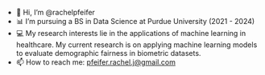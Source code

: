 - 👋 Hi, I’m @rachelpfeifer
- 📊 I’m pursuing a BS in Data Science at Purdue University (2021 - 2024)
- 💻 My research interests lie in the applications of machine learning in healthcare. My current research is on applying machine learning models to evaluate demographic fairness in biometric datasets.
- 📫 How to reach me: pfeifer.rachel.j@gmail.com